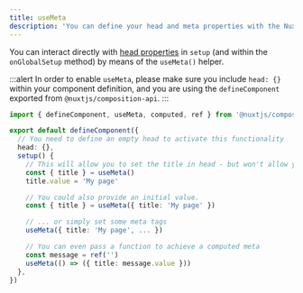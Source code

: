 ```yaml
---
title: useMeta
description: 'You can define your head and meta properties with the Nuxt Composition API.'
---
```


You can interact directly with [head properties](https://nuxtjs.org/api/pages-head/) in `setup` (and within the `onGlobalSetup` method) by means of the `useMeta()` helper.

:::alert
In order to enable `useMeta`, please make sure you include `head: {}` within your component definition, and you are using the `defineComponent` exported from `@nuxtjs/composition-api`.
:::

```ts
import { defineComponent, useMeta, computed, ref } from '@nuxtjs/composition-api'

export default defineComponent({
  // You need to define an empty head to activate this functionality
  head: {},
  setup() {
    // This will allow you to set the title in head - but won't allow you to read its state outside of this component.
    const { title } = useMeta()
    title.value = 'My page'

    // You could also provide an initial value.
    const { title } = useMeta({ title: 'My page' })

    // ... or simply set some meta tags
    useMeta({ title: 'My page', ... })

    // You can even pass a function to achieve a computed meta
    const message = ref('')
    useMeta(() => ({ title: message.value }))
  },
})
```
